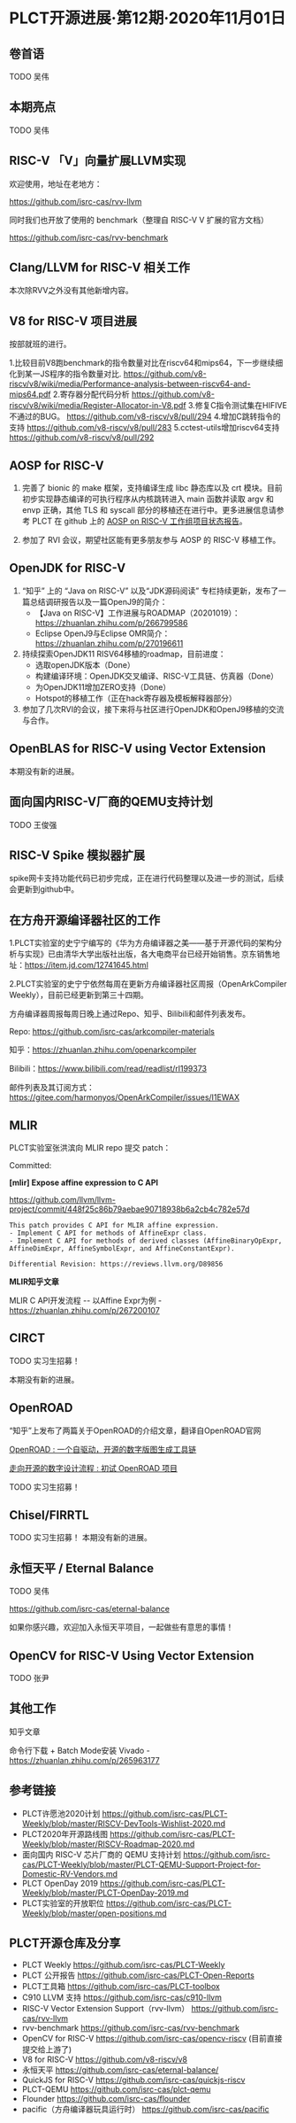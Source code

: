 # PLCT开源进展·第12期·2020年11月01日

## 卷首语

TODO 吴伟

## 本期亮点

TODO 吴伟

## RISC-V 「V」向量扩展LLVM实现

欢迎使用，地址在老地方：

https://github.com/isrc-cas/rvv-llvm

同时我们也开放了使用的 benchmark（整理自 RISC-V V 扩展的官方文档）

https://github.com/isrc-cas/rvv-benchmark

## Clang/LLVM for RISC-V 相关工作

本次除RVV之外没有其他新增内容。

## V8 for RISC-V 项目进展

按部就班的进行。

1.比较目前V8跑benchmark的指令数量对比在riscv64和mips64，下一步继续细化到某一JS程序的指令数量对比.
   https://github.com/v8-riscv/v8/wiki/media/Performance-analysis-between-riscv64-and-mips64.pdf
2.寄存器分配代码分析
   https://github.com/v8-riscv/v8/wiki/media/Register-Allocator-in-V8.pdf 
3.修复C指令测试集在HIFIVE不通过的BUG。
   https://github.com/v8-riscv/v8/pull/294
4.增加C跳转指令的支持
   https://github.com/v8-riscv/v8/pull/283
5.cctest-utils增加riscv64支持
   https://github.com/v8-riscv/v8/pull/292

## AOSP for RISC-V

1. 完善了 bionic 的 make 框架，支持编译生成 libc 静态库以及 crt 模块。目前初步实现静态编译的可执行程序从内核跳转进入 main 函数并读取 argv 和 envp 正确，其他 TLS 和 syscall 部分的移植还在进行中。更多进展信息请参考 PLCT 在 github 上的 [AOSP on RISC-V 工作组项目状态报告](https://github.com/aosp-riscv/working-group/blob/master/README_zh.md)。

2. 参加了 RVI 会议，期望社区能有更多朋友参与 AOSP 的 RISC-V 移植工作。

## OpenJDK for RISC-V

1. “知乎” 上的 “Java on RISC-V” 以及“JDK源码阅读” 专栏持续更新，发布了一篇总结调研报告以及一篇OpenJ9的简介：
   - 【Java on RISC-V】工作进展与ROADMAP（20201019）：https://zhuanlan.zhihu.com/p/266799586
   - Eclipse OpenJ9与Eclipse OMR简介：https://zhuanlan.zhihu.com/p/270196611
2. 持续探索OpenJDK11 RISV64移植的roadmap，目前进度：
   - 选取openJDK版本（Done）
   - 构建编译环境：OpenJDK交叉编译、RISC-V工具链、仿真器（Done）
   - 为OpenJDK11增加ZERO支持（Done）
   - Hotspot的移植工作（正在hack寄存器及模板解释器部分）
3. 参加了几次RVI的会议，接下来将与社区进行OpenJDK和OpenJ9移植的交流与合作。

## OpenBLAS for RISC-V using Vector Extension

本期没有新的进展。

## 面向国内RISC-V厂商的QEMU支持计划

TODO 王俊强

## RISC-V Spike 模拟器扩展

spike网卡支持功能代码已初步完成，正在进行代码整理以及进一步的测试，后续会更新到github中。

## 在方舟开源编译器社区的工作

1.PLCT实验室的史宁宁编写的《华为方舟编译器之美——基于开源代码的架构分析与实现》已由清华大学出版社出版，各大电商平台已经开始销售。京东销售地址：https://item.jd.com/12741645.html

2.PLCT实验室的史宁宁依然每周在更新方舟编译器社区周报（OpenArkCompiler Weekly），目前已经更新到第三十四期。

  方舟编译器周报每周日晚上通过Repo、知乎、Bilibili和邮件列表发布。

  Repo: https://github.com/isrc-cas/arkcompiler-materials

  知乎：https://zhuanlan.zhihu.com/openarkcompiler

  Bilibili：https://www.bilibili.com/read/readlist/rl199373

  邮件列表及其订阅方式：https://gitee.com/harmonyos/OpenArkCompiler/issues/I1EWAX

## MLIR

PLCT实验室张洪滨向 MLIR repo 提交 patch：

Committed:

**[mlir] Expose affine expression to C API**

https://github.com/llvm/llvm-project/commit/448f25c86b79aebae90718938b6a2cb4c782e57d

```
This patch provides C API for MLIR affine expression.
- Implement C API for methods of AffineExpr class.
- Implement C API for methods of derived classes (AffineBinaryOpExpr, AffineDimExpr, AffineSymbolExpr, and AffineConstantExpr).

Differential Revision: https://reviews.llvm.org/D89856
```

**MLIR知乎文章**

MLIR C API开发流程 -- 以Affine Expr为例 - https://zhuanlan.zhihu.com/p/267200107

## CIRCT

TODO 实习生招募！

本期没有新的进展。

## OpenROAD
“知乎”上发布了两篇关于OpenROAD的介绍文章，翻译自OpenROAD官网

[OpenROAD : 一个自驱动，开源的数字版图生成工具链](https://zhuanlan.zhihu.com/p/268420152)

[走向开源的数字设计流程 : 初试 OpenROAD 项目](https://zhuanlan.zhihu.com/p/270299546)

TODO 实习生招募！

## Chisel/FIRRTL

TODO 实习生招募！
本期没有新的进展。

## 永恒天平 / Eternal Balance

TODO 吴伟

https://github.com/isrc-cas/eternal-balance

如果你感兴趣，欢迎加入永恒天平项目，一起做些有意思的事情！

## OpenCV for RISC-V Using Vector Extension

TODO 张尹

## 其他工作

知乎文章

命令行下载 + Batch Mode安装 Vivado - https://zhuanlan.zhihu.com/p/265963177

## 参考链接

- PLCT许愿池2020计划 https://github.com/isrc-cas/PLCT-Weekly/blob/master/RISCV-DevTools-Wishlist-2020.md
- PLCT2020年开源路线图 https://github.com/isrc-cas/PLCT-Weekly/blob/master/RISCV-Roadmap-2020.md
- 面向国内 RISC-V 芯片厂商的 QEMU 支持计划 https://github.com/isrc-cas/PLCT-Weekly/blob/master/PLCT-QEMU-Support-Project-for-Domestic-RV-Vendors.md
- PLCT OpenDay 2019 https://github.com/isrc-cas/PLCT-Weekly/blob/master/PLCT-OpenDay-2019.md
- PLCT实验室的开放职位 https://github.com/isrc-cas/PLCT-Weekly/blob/master/open-positions.md

## PLCT开源仓库及分享

- PLCT Weekly https://github.com/isrc-cas/PLCT-Weekly
- PLCT 公开报告 https://github.com/isrc-cas/PLCT-Open-Reports
- PLCT工具箱 https://github.com/isrc-cas/PLCT-toolbox
- C910 LLVM 支持 https://github.com/isrc-cas/c910-llvm
- RISC-V Vector Extension Support（rvv-llvm） https://github.com/isrc-cas/rvv-llvm
- rvv-benchmark https://github.com/isrc-cas/rvv-benchmark
- OpenCV for RISC-V https://github.com/isrc-cas/opencv-riscv (目前直接提交给上游了)
- V8 for RISC-V https://github.com/v8-riscv/v8
- 永恒天平 https://github.com/isrc-cas/eternal-balance/
- QuickJS for RISC-V https://github.com/isrc-cas/quickjs-riscv
- PLCT-QEMU https://github.com/isrc-cas/plct-qemu
- Flounder https://github.com/isrc-cas/flounder
- pacific（方舟编译器玩具运行时） https://github.com/isrc-cas/pacific
